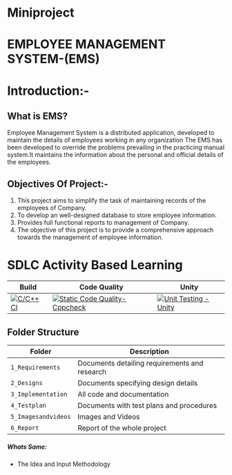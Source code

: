 # Miniproject
# EMPLOYEE MANAGEMENT SYSTEM-(EMS)

# Introduction:-

## What is EMS?
Employee Management System is a distributed application, developed to maintain the details of employees working
in any organization The EMS has been developed to override the problems prevailing in the practicing manual 
system.It maintains the information about the personal and official details of the employees.

## Objectives Of Project:-

  1) This project aims to simplify the task of maintaining records of the employees of Company.
  2) To develop an well-designed database to store employee information.
  3) Provides full functional reports to management of Company.
  4) The objective of this project is to provide a comprehensive approach towards the management of employee information. 

# SDLC Activity Based Learning
Build | Code Quality | Unity 
|---------|------------|-----------
[![C/C++ CI](https://github.com/Sowmika26/Miniproject/actions/workflows/cpp.yml/badge.svg)](https://github.com/Sowmika26/Miniproject/actions/workflows/cpp.ymll)|[![Static Code Quality- Cppcheck](https://github.com/Sowmika26/Miniproject/actions/workflows/cpp.yml/badge.svg)](hhttps://github.com/Sowmika26/Miniproject/actions/workflows/cpp.yml)| [![Unit Testing - Unity](https://github.com/Sowmika26/Miniproject/actions/workflows/cpp.yml/badge.svg)](https://github.com/Sowmika26/Miniproject/actions/workflows/cpp.yml)




## Folder Structure
Folder             | Description
-------------------| -----------------------------------------
`1_Requirements`   | Documents detailing requirements and research
`2_Designs`         | Documents specifying design details
`3_Implementation` | All code and documentation
`4_Testplan`      | Documents with test plans and procedures
`5_Imagesandvideos`   | Images and Videos 
`6_Report`   | Report of the whole project

##### Whats Same: 
* The Idea and Input Methodology
